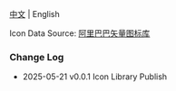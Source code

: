 [中文](https://github.com/Glaube-TY/color-icon/blob/main/README_zh_CN.md) | English

Icon Data Source: [阿里巴巴矢量图标库](https://www.iconfont.cn/)

### Change Log

- 2025-05-21 v0.0.1 Icon Library Publish